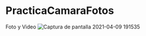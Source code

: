 # PracticaCamaraFotos
Foto y Video
![Captura de pantalla 2021-04-09 191535](https://user-images.githubusercontent.com/51082512/114217533-99263a80-9968-11eb-9ee0-bb2248a99642.png)

